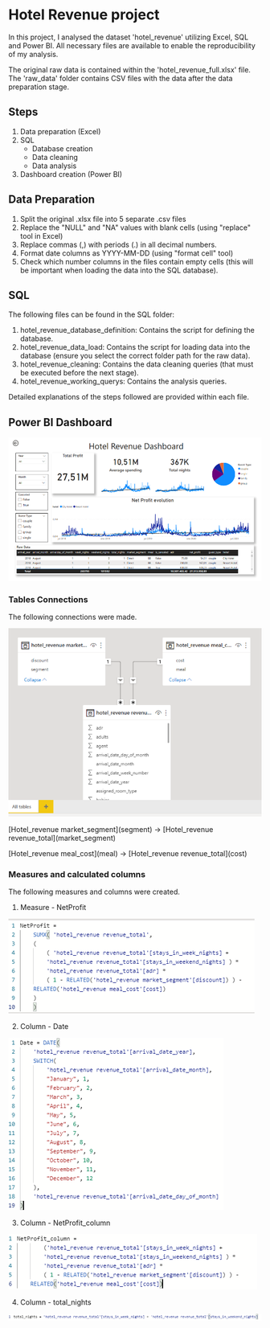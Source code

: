 # Hotel Revenue project

In this project, I analysed the dataset 'hotel_revenue' utilizing Excel, SQL and Power BI. All necessary files are available to enable the reproducibility of my analysis.

The original raw data is contained within the 'hotel_revenue_full.xlsx' file. The 'raw_data' folder contains CSV files with the data after the data preparation stage.

## Steps

1. Data preparation (Excel)
2. SQL
   - Database creation
   - Data cleaning
   - Data analysis
4. Dashboard creation (Power BI)

## Data Preparation

1. Split the original .xlsx file into 5 separate .csv files
2. Replace the "NULL" and "NA" values with blank cells (using "replace" tool in Excel)
3. Replace commas (,) with periods (.) in all decimal numbers.
4. Format date columns as YYYY-MM-DD (using "format cell" tool)
5. Check which number columns in the files contain empty cells (this will be important when loading the data into the SQL database).

## SQL

The following files can be found in the SQL folder:
1. hotel_revenue_database_definition: Contains the script for defining the database.
2. hotel_revenue_data_load: Contains the script for loading data into the database (ensure you select the correct folder path for the raw data).
3. hotel_revenue_cleaning: Contains the data cleaning queries (that must be executed before the next stage).
4. hotel_revenue_working_querys: Contains the analysis queries.

Detailed explanations of the steps followed are provided within each file.

## Power BI Dashboard

![alt text](power_bi_dashboard/dashboard.png)

### Tables Connections

The following connections were made.

![alt text](power_bi_dashboard/tables_connections.png)

\[Hotel_revenue market_segment](segment) -> \[Hotel_revenue revenue_total](market_segment)

\[Hotel_revenue meal_cost](meal) -> \[Hotel_revenue revenue_total](cost)

### Measures and calculated columns

The following measures and columns were created.

1. Measure - NetProfit

![alt text](power_bi_dashboard/measure_net_profit.png)

2. Column - Date

![alt text](power_bi_dashboard/column_date.png)

3. Column - NetProfit_column

![alt text](power_bi_dashboard/column_net_profit.png)

4. Column - total_nights

![alt text](power_bi_dashboard/column_total_nights.png)